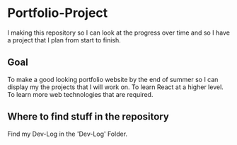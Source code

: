# Portfolio-Project
I making this repository so I can look at the progress over time and so I have a project that I plan from start to finish.

## Goal
To make a good looking portfolio website by the end of summer so I can display my the projects that I will work on.
To learn React at a higher level.
To learn more web technologies that are required.

## Where to find stuff in the repository
Find my Dev-Log in the 'Dev-Log' Folder.
